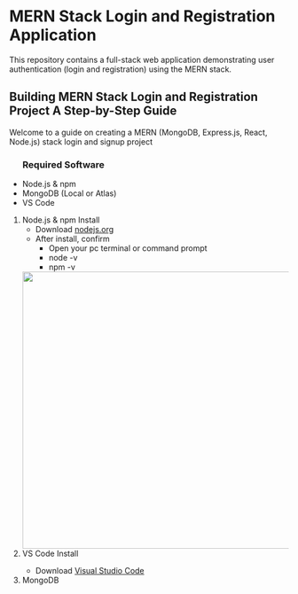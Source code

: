 <h1>MERN Stack Login and Registration Application</h1>
<p>This repository contains a full-stack web application demonstrating user authentication (login and registration) using the MERN stack.</p>
<h2>Building MERN Stack Login and Registration Project A Step-by-Step Guide</h2>
<p>Welcome to a guide on creating a MERN (MongoDB, Express.js, React, Node.js) stack login and signup project</p>
<ul><h3>Required Software</h3>
<li>Node.js & npm</li>
<li>MongoDB (Local or Atlas)</li>
<li>VS Code</li></ul>
<ol>
<li>Node.js & npm Install<ul>
  <li>Download <a href="https://nodejs.org/en">nodejs.org</a></li>
  <li>After install, confirm<ul type="square">
    <li>Open your pc terminal or command prompt</li>
    <li>node -v</li>
    <li>npm -v</li>
</li></ul></li></ul></li>
<img src="https://drive.google.com/uc?export=view&id=1KM37IJKHyHBrNmgcAk7Ddoqi4accIFbT" width="500"/>
<li>VS Code Install</li>
<ul><li>Download <a href="https://code.visualstudio.com/">Visual Studio Code</a></li></ul>
<li>MongoDB </li>
